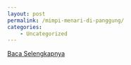 ```yaml
---
layout: post
permalink: /mimpi-menari-di-panggung/
categories:
    - Uncategorized
---
```


[Baca Selengkapnya](/03)